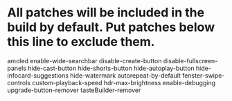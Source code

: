 # All patches will be included in the build by default. Put patches below this line to exclude them.
amoled
enable-wide-searchbar
disable-create-button
disable-fullscreen-panels
hide-cast-button
hide-shorts-button
hide-autoplay-button
hide-infocard-suggestions
hide-watermark
autorepeat-by-default
fenster-swipe-controls
custom-playback-speed
hdr-max-brightness
enable-debugging
upgrade-button-remover
tasteBuilder-remover
